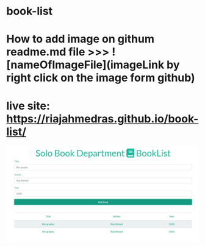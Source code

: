 # book-list
# How to add image on githum readme.md file >>>      ![nameOfImageFile](imageLink by right click on the image form github)
# live site: https://riajahmedras.github.io/book-list/
![booklist](https://github.com/riajahmedras/book-list/blob/main/booklist.jpg?raw=true)


